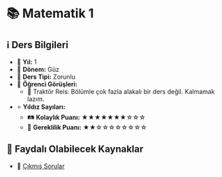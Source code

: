 # 📚 Matematik 1

## ℹ️ Ders Bilgileri

- 📅 **Yıl:** 1
- 📆 **Dönem:** Güz
- 🏫 **Ders Tipi:** Zorunlu
- 💬 **Öğrenci Görüşleri:**
  - 👤 Traktör Reis: Bölümle çok fazla alakalı bir ders değil. Kalmamak lazım.
- ⭐ **Yıldız Sayıları:**
  - 🛤️ **Kolaylık Puanı:** ★★★★★★★☆☆☆
  - 🔑 **Gereklilik Puanı:** ★★☆☆☆☆☆☆☆☆


## 📖 Faydalı Olabilecek Kaynaklar

- 📄 [Çıkmış Sorular](https://drive.google.com/drive/folders/1LI_Bo7kWqI2krHTw0noUFl9crfZSlrZh)
